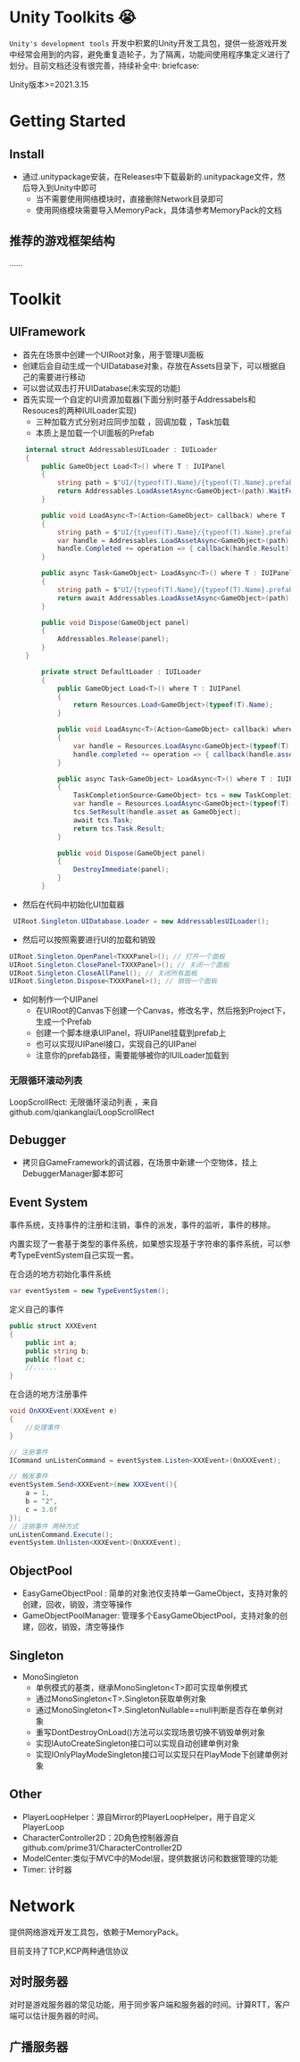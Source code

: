 # Unity Toolkits :sob:

`Unity's development tools`
开发中积累的Unity开发工具包，提供一些游戏开发中经常会用到的内容，避免重复造轮子，为了隔离，功能间使用程序集定义进行了划分。目前文档还没有很完善，持续补全中:
briefcase:

Unity版本>=2021.3.15

# Getting Started

## Install

[//]: # (- 通过Unity Package Manager安装)

- 通过.unitypackage安装，在Releases中下载最新的.unitypackage文件，然后导入到Unity中即可
  - 当不需要使用网络模块时，直接删除Network目录即可
  - 使用网络模块需要导入MemoryPack，具体请参考MemoryPack的文档

## 推荐的游戏框架结构
......

# Toolkit

## UIFramework

- 首先在场景中创建一个UIRoot对象，用于管理UI面板
- 创建后会自动生成一个UIDatabase对象，存放在Assets目录下，可以根据自己的需要进行移动
- 可以尝试双击打开UIDatabase(未实现的功能)
- 首先实现一个自定的UI资源加载器(下面分别时基于Addressabels和Resouces的两种IUILoader实现)
    - 三种加载方式分别对应同步加载 ，回调加载 ，Task加载
    - 本质上是加载一个UI面板的Prefab

```csharp
    internal struct AddressablesUILoader : IUILoader
    {
        public GameObject Load<T>() where T : IUIPanel
        {
            string path = $"UI/{typeof(T).Name}/{typeof(T).Name}.prefab";
            return Addressables.LoadAssetAsync<GameObject>(path).WaitForCompletion();
        }

        public void LoadAsync<T>(Action<GameObject> callback) where T : IUIPanel
        {
            string path = $"UI/{typeof(T).Name}/{typeof(T).Name}.prefab";
            var handle = Addressables.LoadAssetAsync<GameObject>(path);
            handle.Completed += operation => { callback(handle.Result); };
        }

        public async Task<GameObject> LoadAsync<T>() where T : IUIPanel
        {
            string path = $"UI/{typeof(T).Name}/{typeof(T).Name}.prefab";
            return await Addressables.LoadAssetAsync<GameObject>(path);
        }

        public void Dispose(GameObject panel)
        {
            Addressables.Release(panel);
        }
    }
```

```csharp
        private struct DefaultLoader : IUILoader
        {
            public GameObject Load<T>() where T : IUIPanel
            {
                return Resources.Load<GameObject>(typeof(T).Name);
            }

            public void LoadAsync<T>(Action<GameObject> callback) where T : IUIPanel
            {
                var handle = Resources.LoadAsync<GameObject>(typeof(T).Name);
                handle.completed += operation => { callback(handle.asset as GameObject); };
            }

            public async Task<GameObject> LoadAsync<T>() where T : IUIPanel
            {
                TaskCompletionSource<GameObject> tcs = new TaskCompletionSource<GameObject>();
                var handle = Resources.LoadAsync<GameObject>(typeof(T).Name);
                tcs.SetResult(handle.asset as GameObject);
                await tcs.Task;
                return tcs.Task.Result;
            }

            public void Dispose(GameObject panel)
            {
                DestroyImmediate(panel);
            }
        }
```

- 然后在代码中初始化UI加载器

```csharp
 UIRoot.Singleton.UIDatabase.Loader = new AddressablesUILoader();
```

- 然后可以按照需要进行UI的加载和销毁

```csharp
UIRoot.Singleton.OpenPanel<TXXXPanel>(); // 打开一个面板
UIRoot.Singleton.ClosePanel<TXXXPanel>(); // 关闭一个面板
UIRoot.Singleton.CloseAllPanel(); // 关闭所有面板
UIRoot.Singleton.Dispose<TXXXPanel>(); // 销毁一个面板
```

- 如何制作一个UIPanel
    - 在UIRoot的Canvas下创建一个Canvas，修改名字，然后拖到Project下，生成一个Prefab
    - 创建一个脚本继承UIPanel，将UIPanel挂载到prefab上
    - 也可以实现IUIPanel接口，实现自己的UIPanel
    - 注意你的prefab路径，需要能够被你的IUILoader加载到

### 无限循环滚动列表

LoopScrollRect: 无限循环滚动列表 ，来自github.com/qiankanglai/LoopScrollRect

## Debugger

- 拷贝自GameFramework的调试器，在场景中新建一个空物体，挂上DebuggerManager脚本即可

## Event System

事件系统，支持事件的注册和注销，事件的派发，事件的监听，事件的移除。

内置实现了一套基于类型的事件系统，如果想实现基于字符串的事件系统，可以参考TypeEventSystem自己实现一套。

在合适的地方初始化事件系统

```csharp
var eventSystem = new TypeEventSystem();
```

定义自己的事件

```csharp
public struct XXXEvent
{
    public int a;
    public string b;
    public float c;
    //......
}
```

在合适的地方注册事件

```csharp
void OnXXXEvent(XXXEvent e)
{
    //处理事件
}

// 注册事件
ICommand unListenCommand = eventSystem.Listen<XXXEvent>(OnXXXEvent);

// 触发事件
eventSystem.Send<XXXEvent>(new XXXEvent(){
    a = 1,
    b = "2",
    c = 3.0f
});
// 注销事件 两种方式
unListenCommand.Execute();
eventSystem.Unlisten<XXXEvent>(OnXXXEvent);
```

## ObjectPool

- EasyGameObjectPool : 简单的对象池仅支持单一GameObject，支持对象的创建，回收，销毁，清空等操作
- GameObjectPoolManager: 管理多个EasyGameObjectPool，支持对象的创建，回收，销毁，清空等操作

## Singleton

- MonoSingleton
    - 单例模式的基类，继承MonoSingleton\<T>即可实现单例模式
    - 通过MonoSingleton\<T>.Singleton获取单例对象
    - 通过MonoSingleton\<T>.SingletonNullable==null判断是否存在单例对象
    - 重写DontDestroyOnLoad()方法可以实现场景切换不销毁单例对象
    - 实现IAutoCreateSingleton接口可以实现自动创建单例对象
    - 实现IOnlyPlayModeSingleton接口可以实现只在PlayMode下创建单例对象

## Other

- PlayerLoopHelper：源自Mirror的PlayerLoopHelper，用于自定义PlayerLoop
- CharacterController2D：2D角色控制器源自github.com/prime31/CharacterController2D
- ModelCenter:类似于MVC中的Model层，提供数据访问和数据管理的功能
- Timer: 计时器

# Network

提供网络游戏开发工具包，依赖于MemoryPack。

目前支持了TCP,KCP两种通信协议

## 对时服务器

对时是游戏服务器的常见功能，用于同步客户端和服务器的时间。计算RTT，客户端可以估计服务器的时间。

## 广播服务器
